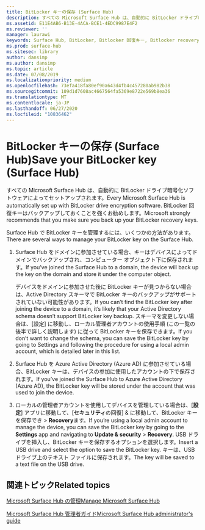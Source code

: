 ```yaml
---
title: BitLocker キーの保存 (Surface Hub)
description: すべての Microsoft Surface Hub は、自動的に BitLocker ドライブ暗号化ソフトウェアによってセットアップされます。 BitLocker 回復キーはバックアップしておくことを強くお勧めします。
ms.assetid: E11E4AB6-B13E-4ACA-BCE1-4EDC9987E4F2
ms.reviewer: ''
manager: laurawi
keywords: Surface Hub, BitLocker, Bitlocker 回復キー, Bitlocker recovery keys
ms.prod: surface-hub
ms.sitesec: library
author: dansimp
ms.author: dansimp
ms.topic: article
ms.date: 07/08/2019
ms.localizationpriority: medium
ms.openlocfilehash: 73efa418fa80ef90a643d4fb4c457280ab982b38
ms.sourcegitcommit: 109d1d7608ac4667564fa5369e8722e569b8ea36
ms.translationtype: MT
ms.contentlocale: ja-JP
ms.lasthandoff: 06/27/2020
ms.locfileid: "10836462"
---
```

# <span data-ttu-id="e9983-105">BitLocker キーの保存 (Surface Hub)</span><span class="sxs-lookup"><span data-stu-id="e9983-105">Save your BitLocker key (Surface Hub)</span></span>


<span data-ttu-id="e9983-106">すべての Microsoft Surface Hub は、自動的に BitLocker ドライブ暗号化ソフトウェアによってセットアップされます。</span><span class="sxs-lookup"><span data-stu-id="e9983-106">Every Microsoft Surface Hub is automatically set up with BitLocker drive encryption software.</span></span> <span data-ttu-id="e9983-107">BitLocker 回復キーはバックアップしておくことを強くお勧めします。</span><span class="sxs-lookup"><span data-stu-id="e9983-107">Microsoft strongly recommends that you make sure you back up your BitLocker recovery keys.</span></span>

<span data-ttu-id="e9983-108">Surface Hub で BitLocker キーを管理するには、いくつかの方法があります。</span><span class="sxs-lookup"><span data-stu-id="e9983-108">There are several ways to manage your BitLocker key on the Surface Hub.</span></span>

1.  <span data-ttu-id="e9983-109">Surface Hub をドメインに参加させている場合、キーはデバイスによってドメインでバックアップされ、コンピューター オブジェクト下に保存されます。</span><span class="sxs-lookup"><span data-stu-id="e9983-109">If you’ve joined the Surface Hub to a domain, the device will back up the key on the domain and store it under the computer object.</span></span>

    <span data-ttu-id="e9983-110">デバイスをドメインに参加させた後に BitLocker キーが見つからない場合は、Active Directory スキーマで BitLocker キーのバックアップがサポートされていない可能性があります。</span><span class="sxs-lookup"><span data-stu-id="e9983-110">If you can’t find the BitLocker key after joining the device to a domain, it’s likely that your Active Directory schema doesn’t support BitLocker key backup.</span></span> <span data-ttu-id="e9983-111">スキーマを変更しない場合は、[設定] に移動し、ローカル管理者アカウントの使用手順 (この一覧の後半で詳しく説明します) に従って BitLocker キーを保存できます。</span><span class="sxs-lookup"><span data-stu-id="e9983-111">If you don’t want to change the schema, you can save the BitLocker key by going to Settings and following the procedure for using a local admin account, which is detailed later in this list.</span></span>

2.  <span data-ttu-id="e9983-112">Surface Hub を Azure Active Directory (Azure AD) に参加させている場合、BitLocker キーは、デバイスの参加に使用したアカウントの下で保存されます。</span><span class="sxs-lookup"><span data-stu-id="e9983-112">If you’ve joined the Surface Hub to Azure Active Directory (Azure AD), the BitLocker key will be stored under the account that was used to join the device.</span></span>

3.  <span data-ttu-id="e9983-113">ローカルの管理者アカウントを使用してデバイスを管理している場合は、[**設定**] アプリに移動して、[**セキュリティ**の回復] & に移動して、BitLocker キーを保存でき &gt; **Recovery**ます。</span><span class="sxs-lookup"><span data-stu-id="e9983-113">If you’re using a local admin account to manage the device, you can save the BitLocker key by going to the **Settings** app and navigating to **Update & security** &gt; **Recovery**.</span></span> <span data-ttu-id="e9983-114">USB ドライブを挿入し、BitLocker キーを保存するオプションを選択します。</span><span class="sxs-lookup"><span data-stu-id="e9983-114">Insert a USB drive and select the option to save the BitLocker key.</span></span> <span data-ttu-id="e9983-115">キーは、USB ドライブ上のテキスト ファイルに保存されます。</span><span class="sxs-lookup"><span data-stu-id="e9983-115">The key will be saved to a text file on the USB drive.</span></span>


## <span data-ttu-id="e9983-116">関連トピック</span><span class="sxs-lookup"><span data-stu-id="e9983-116">Related topics</span></span>

[<span data-ttu-id="e9983-117">Microsoft Surface Hub の管理</span><span class="sxs-lookup"><span data-stu-id="e9983-117">Manage Microsoft Surface Hub</span></span>](manage-surface-hub.md)

[<span data-ttu-id="e9983-118">Microsoft Surface Hub 管理者ガイド</span><span class="sxs-lookup"><span data-stu-id="e9983-118">Microsoft Surface Hub administrator's guide</span></span>](surface-hub-administrators-guide.md)

 

 





